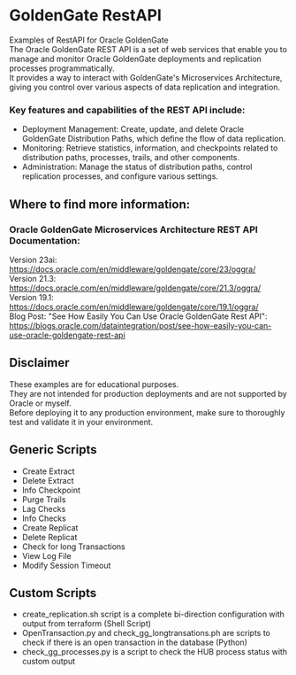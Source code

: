 # GoldenGate RestAPI
Examples of RestAPI for Oracle GoldenGate \
The Oracle GoldenGate REST API is a set of web services that enable you to manage and monitor Oracle GoldenGate deployments and replication processes programmatically. \
It provides a way to interact with GoldenGate's Microservices Architecture, giving you control over various aspects of data replication and integration.

### Key features and capabilities of the REST API include:

* Deployment Management: Create, update, and delete Oracle GoldenGate Distribution Paths, which define the flow of data replication.
* Monitoring: Retrieve statistics, information, and checkpoints related to distribution paths, processes, trails, and other components.
* Administration: Manage the status of distribution paths, control replication processes, and configure various settings.

## Where to find more information:

### Oracle GoldenGate Microservices Architecture REST API Documentation:
Version 23ai: https://docs.oracle.com/en/middleware/goldengate/core/23/oggra/ \
Version 21.3: https://docs.oracle.com/en/middleware/goldengate/core/21.3/oggra/ \
Version 19.1: https://docs.oracle.com/en/middleware/goldengate/core/19.1/oggra/ \
Blog Post: "See How Easily You Can Use Oracle GoldenGate Rest API": https://blogs.oracle.com/dataintegration/post/see-how-easily-you-can-use-oracle-goldengate-rest-api

## Disclaimer 
These examples are for educational purposes. \
They are not intended for production deployments and are not supported by Oracle or myself.  \
Before deploying it to any production environment, make sure to thoroughly test and validate it in your environment.

## Generic Scripts
* Create Extract
* Delete Extract
* Info Checkpoint
* Purge Trails
* Lag Checks
* Info Checks
* Create Replicat
* Delete Replicat
* Check for long Transactions
* View Log File
* Modify Session Timeout

## Custom Scripts
* create_replication.sh script is a complete bi-direction configuration with output from terraform (Shell Script)
* OpenTransaction.py and check_gg_longtransations.ph are scripts to check if there is an open transaction in the database (Python)
* check_gg_processes.py is a script to check the HUB process status with custom output


